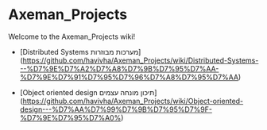 Axeman_Projects
===============
Welcome to the Axeman_Projects wiki!

* [Distributed Systems מערכות מבוזרות] (https://github.com/havivha/Axeman_Projects/wiki/Distributed-Systems---%D7%9E%D7%A2%D7%A8%D7%9B%D7%95%D7%AA-%D7%9E%D7%91%D7%95%D7%96%D7%A8%D7%95%D7%AA)

* [Object oriented design תיכון מונחה עצמים] (https://github.com/havivha/Axeman_Projects/wiki/Object-oriented-design---%D7%AA%D7%99%D7%9B%D7%95%D7%9F-%D7%9E%D7%95%D7%A0%)
